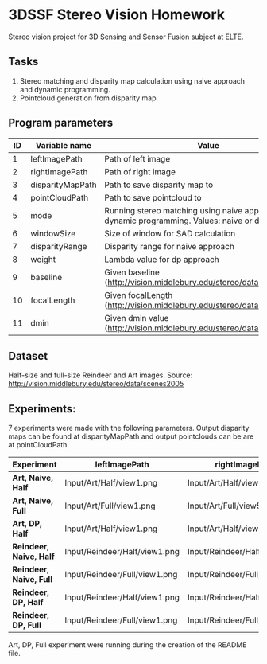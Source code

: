 # 3DSSF Stereo Vision Homework
Stereo vision project for 3D Sensing and Sensor Fusion subject at ELTE.

## Tasks
1. Stereo matching and disparity map calculation using naive approach and dynamic programming.
2. Pointcloud generation from disparity map.

## Program parameters
| ID | Variable name | Value |
| --- | --- | --- |
| 1 | leftImagePath | Path of left image |
| 2 | rightImagePath | Path of right image |
| 3 | disparityMapPath | Path to save disparity map to |
| 4 | pointCloudPath | Path to save pointcloud to |
| 5 | mode | Running stereo matching using naive approach or dynamic programming. Values: naive or dp |
| 6 | windowSize | Size of window for SAD calculation |
| 7 | disparityRange | Disparity range for naive approach |
| 8 | weight | Lambda value for dp approach |
| 9 | baseline | Given baseline (http://vision.middlebury.edu/stereo/data/scenes2005) |
| 10 | focalLength | Given focalLength (http://vision.middlebury.edu/stereo/data/scenes2005) |
| 11 | dmin | Given dmin value (http://vision.middlebury.edu/stereo/data/scenes2005) |

## Dataset
Half-size and full-size Reindeer and Art images. Source: http://vision.middlebury.edu/stereo/data/scenes2005

## Experiments:

7 experiments were made with the following parameters. Output disparity maps can be found at disparityMapPath and output pointclouds can be are at pointCloudPath.

| Experiment | leftImagePath | rightImagePath | disparityMapPath | pointCloudPath | mode | windowSize | disparityRange | weight | baseline | focalLength | dmin |
| --- | --- | --- | --- | --- | --- | --- | --- | --- | --- | --- | --- |
| **Art, Naive, Half** | Input/Art/Half/view1.png | Input/Art/Half/view5.png | Output/Art/DisparityMaps/Naive/Half/DisparityMap.png | Output/Art/Pointclouds/Naive/Half/Pointcloud.asc | naive | 4 | 128 | 0 | 160 | 3740 | 200 |
| **Art, Naive, Full** | Input/Art/Full/view1.png | Input/Art/Full/view5.png | Output/Art/DisparityMaps/Naive/Full/DisparityMap.png | Output/Art/Pointclouds/Naive/Full/Pointcloud.asc | naive | 4 | 128 | 0 | 160 | 3740 | 200 |
| **Art, DP, Half** | Input/Art/Half/view1.png | Input/Art/Half/view5.png | Output/Art/DisparityMaps/DP/Half/DisparityMap.png | Output/Art/Pointclouds/DP/Half/Pointcloud.asc | dp | 0 | 0 | 4 | 160 | 3740 | 200 |
| **Reindeer, Naive, Half** | Input/Reindeer/Half/view1.png | Input/Reindeer/Half/view5.png | Output/Reindeer/DisparityMaps/Naive/Half/DisparityMap.png | Output/Reindeer/Pointclouds/Naive/Half/Pointcloud.asc | naive | 4 | 128 | 0 | 160 | 3740 | 230 |
| **Reindeer, Naive, Full** | Input/Reindeer/Full/view1.png | Input/Reindeer/Full/view5.png | Output/Reindeer/DisparityMaps/Naive/Full/DisparityMap.png | Output/Reindeer/Pointclouds/Naive/Full/Pointcloud.asc | naive | 4 | 128 | 0 | 160 | 3740 | 230 |
| **Reindeer, DP, Half** | Input/Reindeer/Half/view1.png | Input/Reindeer/Half/view5.png | Output/Reindeer/DisparityMaps/DP/Half/DisparityMap.png | Output/Reindeer/Pointclouds/DP/Half/Pointcloud.asc | dp | 0 | 0 | 4 | 160 | 3740 | 230 |
| **Reindeer, DP, Full** | Input/Reindeer/Full/view1.png | Input/Reindeer/Full/view5.png | Output/Reindeer/DisparityMaps/DP/Full/DisparityMap.png | Output/Reindeer/Pointclouds/DP/Full/Pointcloud.asc | dp | 0 | 0 | 4 | 160 | 3740 | 230 |

Art, DP, Full experiment were running during the creation of the README file.

